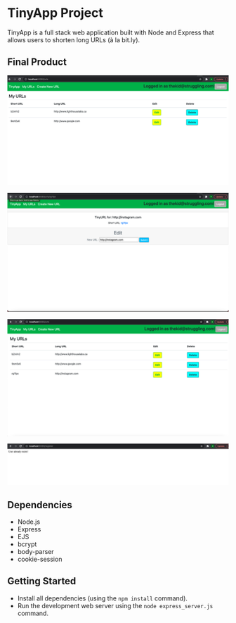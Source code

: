 # TinyApp Project

TinyApp is a full stack web application built with Node and Express that allows users to shorten long URLs (à la bit.ly).

## Final Product

!["Screenshot of URLs page"](https://github.com/mohammed-alialhassan/tinyapp/blob/master/docs/urls-page.png?raw=true)

!["Screenshot of adding a new site"](https://github.com/mohammed-alialhassan/tinyapp/blob/master/docs/Adding-new-website.png?raw=true)

!["Screenshot of updated urls page"](https://github.com/mohammed-alialhassan/tinyapp/blob/master/docs/urls-added-new-site.png?raw=true)

!["Screenshot of trying to register as an existing user"](https://github.com/mohammed-alialhassan/tinyapp/blob/master/docs/Trying-to-register-with-existing-user.png?raw=true)

## Dependencies

- Node.js
- Express
- EJS
- bcrypt
- body-parser
- cookie-session

## Getting Started

- Install all dependencies (using the `npm install` command).
- Run the development web server using the `node express_server.js` command.